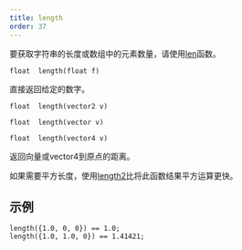 ```yaml
---
title: length
order: 37
---
```

要获取字符串的长度或数组中的元素数量，请使用[len](len.html "返回数组的长度")函数。

`float  length(float f)`

直接返回给定的数字。

`float  length(vector2 v)`

`float  length(vector v)`

`float  length(vector4 v)`

返回向量或vector4到原点的距离。

如果需要平方长度，使用[length2](length2.html "返回向量或vector4的平方距离")比将此函数结果平方运算更快。

## 示例

```vex
length({1.0, 0, 0}) == 1.0;
length({1.0, 1.0, 0}) == 1.41421;

```
